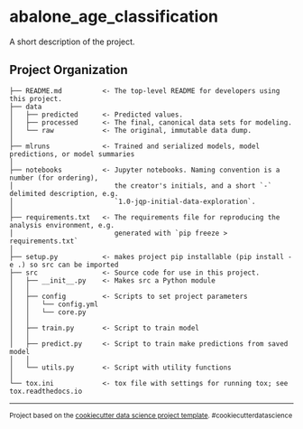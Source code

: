 abalone_age_classification
==============================

A short description of the project.

Project Organization
------------

    ├── README.md          <- The top-level README for developers using this project.
    ├── data
    │   ├── predicted      <- Predicted values.
    │   ├── processed      <- The final, canonical data sets for modeling.
    │   └── raw            <- The original, immutable data dump.
    │
    ├── mlruns             <- Trained and serialized models, model predictions, or model summaries
    │
    ├── notebooks          <- Jupyter notebooks. Naming convention is a number (for ordering),
    │                         the creator's initials, and a short `-` delimited description, e.g.
    │                         `1.0-jqp-initial-data-exploration`.
    │
    ├── requirements.txt   <- The requirements file for reproducing the analysis environment, e.g.
    │                         generated with `pip freeze > requirements.txt`
    │
    ├── setup.py           <- makes project pip installable (pip install -e .) so src can be imported
    ├── src                <- Source code for use in this project.
    │   ├── __init__.py    <- Makes src a Python module
    │   │
    │   ├── config         <- Scripts to set project parameters
    │   │   └── config.yml
    │   │   └── core.py
    │   │
    │   ├── train.py       <- Script to train model
    │   │
    │   ├── predict.py     <- Script to train make predictions from saved model
    │   │
    │   └── utils.py       <- Script with utility functions
    │
    └── tox.ini            <- tox file with settings for running tox; see tox.readthedocs.io


--------

<p><small>Project based on the <a target="_blank" href="https://drivendata.github.io/cookiecutter-data-science/">cookiecutter data science project template</a>. #cookiecutterdatascience</small></p>
